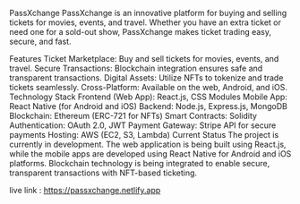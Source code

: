 PassXchange
PassXchange is an innovative platform for buying and selling tickets for movies, events, and travel. Whether you have an extra ticket or need one for a sold-out show, PassXchange makes ticket trading easy, secure, and fast.

Features
Ticket Marketplace: Buy and sell tickets for movies, events, and travel.
Secure Transactions: Blockchain integration ensures safe and transparent transactions.
Digital Assets: Utilize NFTs to tokenize and trade tickets seamlessly.
Cross-Platform: Available on the web, Android, and iOS.
Technology Stack
Frontend (Web App): React.js, CSS Modules
Mobile App: React Native (for Android and iOS)
Backend: Node.js, Express.js, MongoDB
Blockchain: Ethereum (ERC-721 for NFTs)
Smart Contracts: Solidity
Authentication: OAuth 2.0, JWT
Payment Gateway: Stripe API for secure payments
Hosting: AWS (EC2, S3, Lambda)
Current Status
The project is currently in development. The web application is being built using React.js, while the mobile apps are developed using React Native for Android and iOS platforms. Blockchain technology is being integrated to enable secure, transparent transactions with NFT-based ticketing.

live link : https://passxchange.netlify.app
